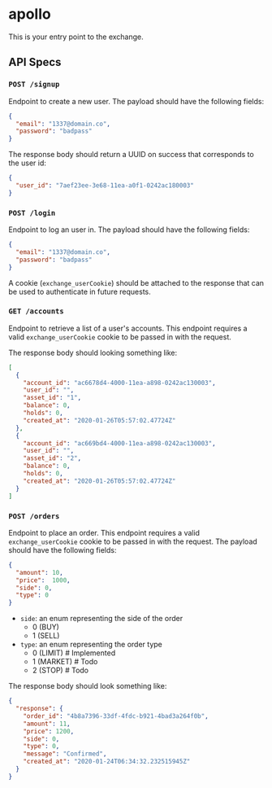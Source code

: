 # apollo
This is your entry point to the exchange.

## API Specs

### `POST /signup`
Endpoint to create a new user. The payload should have the following fields:

```json
{
  "email": "1337@domain.co",
  "password": "badpass"
}
```

The response body should return a UUID on success that corresponds to the user id:

```json
{
  "user_id": "7aef23ee-3e68-11ea-a0f1-0242ac180003" 
}
```

### `POST /login`
Endpoint to log an user in. The payload should have the following fields:

```json
{
  "email": "1337@domain.co",
  "password": "badpass"
}
```
A cookie (`exchange_userCookie`) should be attached to the response that can be used to authenticate in future requests.

### `GET /accounts`
Endpoint to retrieve a list of a user's accounts. 
This endpoint requires a valid `exchange_userCookie` cookie to be passed in with the request.

The response body should looking something like:
```json
[
  {
    "account_id": "ac6678d4-4000-11ea-a898-0242ac130003",
    "user_id": "",
    "asset_id": "1",
    "balance": 0,
    "holds": 0,
    "created_at": "2020-01-26T05:57:02.47724Z"
  },
  {
    "account_id": "ac669bd4-4000-11ea-a898-0242ac130003",
    "user_id": "",
    "asset_id": "2",
    "balance": 0,
    "holds": 0,
    "created_at": "2020-01-26T05:57:02.47724Z"
  }
]
```

### `POST /orders`
Endpoint to place an order. This endpoint requires a valid `exchange_userCookie` cookie to be passed in with the request.
The payload should have the following fields:

```json
{
  "amount": 10,
  "price":  1000,
  "side": 0,
  "type": 0
}
```
- `side`: an enum representing the side of the order
    - 0 (BUY)
    - 1 (SELL)
- `type`: an enum representing the order type
    - 0 (LIMIT) # Implemented
    - 1 (MARKET) # Todo
    - 2 (STOP) # Todo

The response body should look something like:
```json
{
  "response": {
    "order_id": "4b8a7396-33df-4fdc-b921-4bad3a264f0b",
    "amount": 11,
    "price": 1200,
    "side": 0,
    "type": 0,
    "message": "Confirmed",
    "created_at": "2020-01-24T06:34:32.232515945Z"
  }
}
```